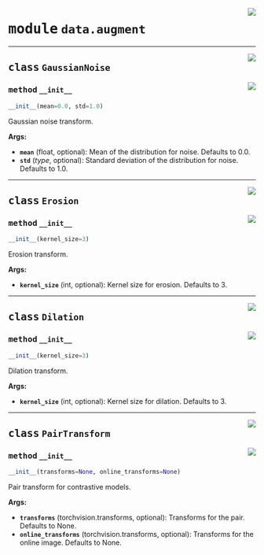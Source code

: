<!-- markdownlint-disable -->

<a href="../../src/data/augment.py#L0"><img align="right" style="float:right;" src="https://img.shields.io/badge/-source-cccccc?style=flat-square"></a>

# <kbd>module</kbd> `data.augment`






---

<a href="../../src/data/augment.py#L6"><img align="right" style="float:right;" src="https://img.shields.io/badge/-source-cccccc?style=flat-square"></a>

## <kbd>class</kbd> `GaussianNoise`




<a href="../../src/data/augment.py#L8"><img align="right" style="float:right;" src="https://img.shields.io/badge/-source-cccccc?style=flat-square"></a>

### <kbd>method</kbd> `__init__`

```python
__init__(mean=0.0, std=1.0)
```

Gaussian noise transform. 



**Args:**
 
 - <b>`mean`</b> (float, optional):  Mean of the distribution for noise. Defaults to 0.0. 
 - <b>`std`</b> (_type_, optional):  Standard deviation of the distribution for noise. Defaults to 1.0. 





---

<a href="../../src/data/augment.py#L26"><img align="right" style="float:right;" src="https://img.shields.io/badge/-source-cccccc?style=flat-square"></a>

## <kbd>class</kbd> `Erosion`




<a href="../../src/data/augment.py#L28"><img align="right" style="float:right;" src="https://img.shields.io/badge/-source-cccccc?style=flat-square"></a>

### <kbd>method</kbd> `__init__`

```python
__init__(kernel_size=3)
```

Erosion transform. 



**Args:**
 
 - <b>`kernel_size`</b> (int, optional):  Kernel size for erosion. Defaults to 3. 





---

<a href="../../src/data/augment.py#L43"><img align="right" style="float:right;" src="https://img.shields.io/badge/-source-cccccc?style=flat-square"></a>

## <kbd>class</kbd> `Dilation`




<a href="../../src/data/augment.py#L45"><img align="right" style="float:right;" src="https://img.shields.io/badge/-source-cccccc?style=flat-square"></a>

### <kbd>method</kbd> `__init__`

```python
__init__(kernel_size=3)
```

Dilation transform. 



**Args:**
 
 - <b>`kernel_size`</b> (int, optional):  Kernel size for dilation. Defaults to 3. 





---

<a href="../../src/data/augment.py#L61"><img align="right" style="float:right;" src="https://img.shields.io/badge/-source-cccccc?style=flat-square"></a>

## <kbd>class</kbd> `PairTransform`




<a href="../../src/data/augment.py#L63"><img align="right" style="float:right;" src="https://img.shields.io/badge/-source-cccccc?style=flat-square"></a>

### <kbd>method</kbd> `__init__`

```python
__init__(transforms=None, online_transforms=None)
```

Pair transform for contrastive models. 



**Args:**
 
 - <b>`transforms`</b> (torchvision.transforms, optional):  Transforms for the pair. Defaults to None. 
 - <b>`online_transforms`</b> (torchvision.transforms, optional):  Transforms for the online image. Defaults to None. 





